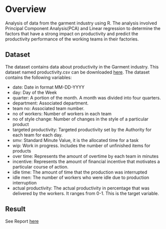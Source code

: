 # Overview

Analysis of data from the garment industry using R. The analysis involved Principal Component Analysis(PCA) and Linear regression to determine the factors that have a strong impact on productivity and predict the productivity performance of the working teams in their factories.

## Dataset
The dataset contains data about productivity in the Garment industry. This dataset named productivity.csv can be downloaded [here](https://archive.ics.uci.edu/ml/datasets/Productivity+Prediction+of+Garment+Employees). The dataset contains
the following variables:

- date: Date in format MM-DD-YYYY
- day: Day of the Week
- quarter: A portion of the month. A month was divided into four quarters.
- department: Associated department.
- team no: Associated team number.
- no of workers: Number of workers in each team
- no of style change: Number of changes in the style of a particular product
- targeted productivity: Targeted productivity set by the Authority for each team for each day.
- smv: Standard Minute Value, it is the allocated time for a task
- wip: Work in progress. Includes the number of unfinished items for products
- over time: Represents the amount of overtime by each team in minutes
- incentive: Represents the amount of financial incentive that motivates a particular course of action.
- idle time: The amount of time that the production was interrupted
- idle men: The number of workers who were idle due to production interruption
- actual productivity: The actual productivity in percentage that was delivered by the workers. It ranges from 0-1. This is the target variable.

## Result

See Report [here](https://docs.google.com/presentation/d/1apOoYHZwbdr2epL4iknKTSj0kEopVMhd06_Q-djcF18/edit?usp=sharing)
